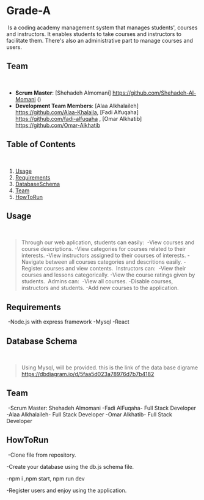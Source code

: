 # Grade-A
​
Is a coding academy management system that manages students', courses and instructors. It enables students to take courses and instructors to facilitate them. There's also an administrative part to manage courses and users.
​
## Team
​
- **Scrum Master**: [Shehadeh Almomani] https://github.com/Shehadeh-Al-Momani ()
- **Development Team Members**: 
[Alaa Alkhalaileh] https://github.com/Alaa-Khalaila,
[Fadi Alfuqaha] https://github.com/fadi-alfuqaha ,
[Omar Alkhatib] https://github.com/Omar-Alkhatib
​
## Table of Contents
​
1. [Usage](#Usage)
1. [Requirements](#Requirements)
1. [DatabaseSchema](#DatabaseSchema)
1. [Team](#Team)
1. [HowToRun](#HowToRun)
​
## Usage
​
> Through our web aplication, students can easily:
​
-View courses and course descriptions.
-View categories for courses related to their interests.
-View instructors assigned to their courses of interests.
-Navigate between all courses categories and descritions easily.
-Register courses and view contents.
​
> Instructors can:
​
-View their courses and lessons categorically.
-View the course ratings given by students.
​
> Admins can:
​
-View all courses.
-Disable courses, instructors and students.
-Add new courses to the application.
​
## Requirements
​
-Node.js with express framework
-Mysql
-React
​
## Database Schema
​
> Using Mysql, will be provided.
this is the link of the data base digrame 
https://dbdiagram.io/d/5faa5d023a78976d7b7b4182
​
## Team
​
-Scrum Master: Shehadeh Almomani
-Fadi AlFuqaha- Full Stack Developer
-Alaa Alkhalaileh- Full Stack Developer
-Omar Alkhatib- Full Stack Developer
​
## HowToRun
​
-Clone file from repository.

-Create your database using the db.js schema file.

-npm i ,npm start, npm run dev

-Register users and enjoy using the application.
